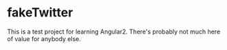 fakeTwitter
===========
This is a test project for learning Angular2. There's probably not much here of value for anybody else.